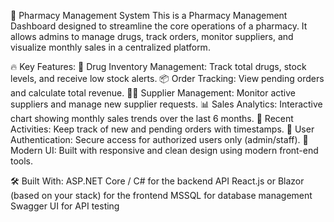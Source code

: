 🧾 Pharmacy Management System
This is a Pharmacy Management Dashboard designed to streamline the core operations of a pharmacy. It allows admins to manage drugs, track orders, monitor suppliers, and visualize monthly sales in a centralized platform.

🔥 Key Features:
💊 Drug Inventory Management: Track total drugs, stock levels, and receive low stock alerts.
📦 Order Tracking: View pending orders and calculate total revenue.
🧑‍💼 Supplier Management: Monitor active suppliers and manage new supplier requests.
📊 Sales Analytics: Interactive chart showing monthly sales trends over the last 6 months.
📝 Recent Activities: Keep track of new and pending orders with timestamps.
🔐 User Authentication: Secure access for authorized users only (admin/staff).
🧼 Modern UI: Built with responsive and clean design using modern front-end tools.

🛠️ Built With:
ASP.NET Core / C# for the backend API
React.js or Blazor (based on your stack) for the frontend
MSSQL for database management
Swagger UI for API testing
